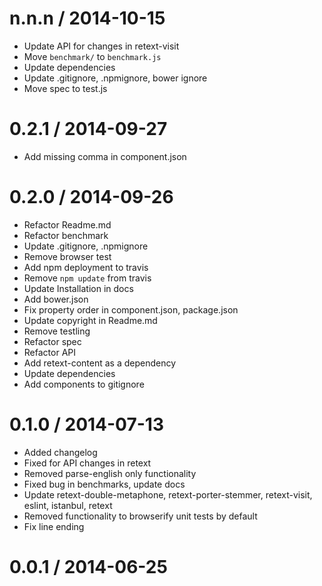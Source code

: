 
n.n.n / 2014-10-15
==================

 * Update API for changes in retext-visit
 * Move `benchmark/` to `benchmark.js`
 * Update dependencies
 * Update .gitignore, .npmignore, bower ignore
 * Move spec to test.js

0.2.1 / 2014-09-27
==================

 * Add missing comma in component.json

0.2.0 / 2014-09-26
==================

 * Refactor Readme.md
 * Refactor benchmark
 * Update .gitignore, .npmignore
 * Remove browser test
 * Add npm deployment to travis
 * Remove `npm update` from travis
 * Update Installation in docs
 * Add bower.json
 * Fix property order in component.json, package.json
 * Update copyright in Readme.md
 * Remove testling
 * Refactor spec
 * Refactor API
 * Add retext-content as a dependency
 * Update dependencies
 * Add components to gitignore

0.1.0 / 2014-07-13
==================

 * Added changelog
 * Fixed for API changes in retext
 * Removed parse-english only functionality
 * Fixed bug in benchmarks, update docs
 * Update retext-double-metaphone, retext-porter-stemmer, retext-visit, eslint, istanbul, retext
 * Removed functionality to browserify unit tests by default
 * Fix line ending

0.0.1 / 2014-06-25
==================
